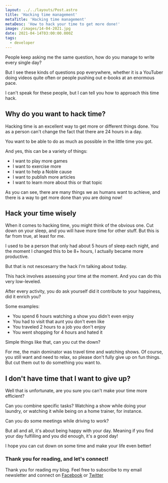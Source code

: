 ```yaml
---
layout: ../../layouts/Post.astro
title: 'Hacking time management'
metaTitle: 'Hacking time management'
metaDesc: 'How to hack your time to get more done!'
image: /images/14-04-2021.jpg
date: 2021-04-14T03:00:00.000Z
tags:
  - developer
---
```


People keep asking me the same question, how do you manage to write every single day?

But I see these kinds of questions pop everywhere, whether it is a YouTuber doing videos quite often or people pushing out e-books at an enormous pace.

I can't speak for these people, but I can tell you how to approach this time hack.

## Why do you want to hack time?

Hacking time is an excellent way to get more or different things done.
You as a person can't change the fact that there are 24 hours in a day.

You want to be able to do as much as possible in the little time you got.

And yes, this can be a variety of things:

- I want to play more games
- I want to exercise more
- I want to help a Noble cause
- I want to publish more articles
- I want to learn more about this or that topic

As you can see, there are many things we as humans want to achieve, and there is a way to get more done than you are doing now!

## Hack your time wisely

When it comes to hacking time, you might think of the obvious one.
Cut down on your sleep, and you will have more time for other stuff.
But this is far from true, at least for me.

I used to be a person that only had about 5 hours of sleep each night, and the moment I changed this to be 8+ hours, I actually became more productive.

But that is not nescesarry the hack I'm talking about today.

This hack involves assessing your time at the moment.
And you can do this very low-leveled.

After every activity, you do ask yourself did it contribute to your happiness, did it enrich you?

Some examples:

- You spend 6 hours watching a show you didn't even enjoy
- You had to visit that aunt you don't even like
- You traveled 2 hours to a job you don't enjoy
- You went shopping for 4 hours and hated it

Simple things like that, can you cut the down?

For me, the main dominator was travel time and watching shows.
Of course, you still want and need to relax, so please don't fully give up on fun things. But cut them out to do something you want to.

## I don't have time that I want to give up?

Well that is unfortunate, are you sure you can't make your time more efficient?

Can you combine specific tasks?
Watching a show while doing your laundry, or watching it while being on a home trainer, for instance.

Can you do some meetings while driving to work?

But all and all, it's about being happy with your day.
Meaning if you find your day fulfilling and you did enough, it's a good day!

I hope you can cut down on some time and make your life even better!

### Thank you for reading, and let's connect!

Thank you for reading my blog. Feel free to subscribe to my email newsletter and connect on [Facebook](https://www.facebook.com/DailyDevTipsBlog) or [Twitter](https://twitter.com/DailyDevTips1)

